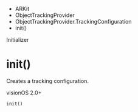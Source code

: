 

- ARKit
- ObjectTrackingProvider
- ObjectTrackingProvider.TrackingConfiguration
-  init() 

Initializer

# init()

Creates a tracking configuration.

visionOS 2.0+

``` source
init()
```

